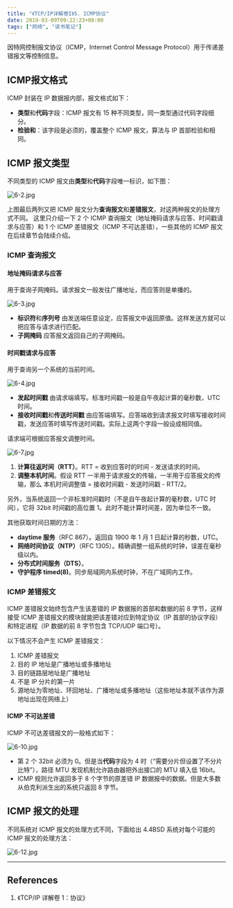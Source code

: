```yaml
---
title: "《TCP/IP详解卷I》5. ICMP协议"
date: 2019-03-09T09:22:23+08:00
tags: ["网络", "读书笔记"]
---
```


因特网控制报文协议（ICMP，Internet Control Message Protocol）用于传递差错报文等控制信息。
<!--more-->

## ICMP报文格式

ICMP 封装在 IP 数据报内部，报文格式如下：

- **类型**和**代码**字段：ICMP 报文有 15 种不同类型，同一类型通过代码字段细分。
- **检验和**：该字段是必须的，覆盖整个 ICMP 报文，算法与 IP 首部检验和相同。

## ICMP 报文类型

不同类型的 ICMP 报文由**类型**和**代码**字段唯一标识，如下图：

![6-2.jpg](6-2.jpg)

上图最后两列又把 ICMP 报文分为**查询报文**和**差错报文**，对这两种报文的处理方式不同。
这里只介绍一下 2 个 ICMP 查询报文（地址掩码请求与应答、时间戳请求与应答）和 1 个 ICMP 差错报文（ICMP 不可达差错），一些其他的 ICMP 报文在后续章节会陆续介绍。

### ICMP 查询报文

#### 地址掩码请求与应答

用于查询子网掩码。请求报文一般发往广播地址，而应答则是单播的。

![6-3.jpg](6-3.jpg)

- **标识符**和**序列号**
由发送端任意设定，应答报文中返回原值。这样发送方就可以把应答与请求进行匹配。
- **子网掩码**
应答报文返回自己的子网掩码。

#### 时间戳请求与应答

用于查询另一个系统的当前时间。

![6-4.jpg](6-4.jpg)

- **发起时间戳**
由请求端填写。标准时间戳一般是自午夜起计算的毫秒数，UTC 时间。
- **接收时间戳**和**传送时间戳**
由应答端填写。应答端收到请求报文时填写接收时间戳，发送应答时填写传送时间戳。实际上这两个字段一般设成相同值。

请求端可根据应答报文调整时间。

![6-7.jpg](6-7.jpg)

1. **计算往返时间（RTT）**。RTT = 收到应答时的时间 - 发送请求的时间。
2. **调整本机时间**。假设 RTT 一半用于请求报文的传输，一半用于应答报文的传输，那么 本机时间调整值 = 接收时间戳 - 发送时间戳 - RTT/2。

另外，当系统返回一个非标准时间戳时（不是自午夜起计算的毫秒数，UTC 时间），它将 32bit 时间戳的高位置 1。此时不能计算时间差，因为单位不一致。

其他获取时间日期的方法：

- **daytime 服务**（RFC 867）。返回自 1900 年 1 月 1 日起计算的秒数，UTC。
- **网络时间协议（NTP）**（RFC 1305）。精确调整一组系统的时钟，误差在毫秒级以内。
- **分布式时间服务（DTS）**。
- **守护程序 timed(8)**。同步局域网内系统时钟，不在广域网内工作。

### ICMP 差错报文

ICMP 差错报文始终包含产生该差错的 IP 数据报的首部和数据的前 8 字节，这样接受 ICMP 差错报文的模块就能把该差错对应到特定协议（IP 首部的协议字段）和特定进程（IP 数据的前 8 字节包含 TCP/UDP 端口号）。

以下情况不会产生 ICMP 差错报文：

1. ICMP 差错报文
2. 目的 IP 地址是广播地址或多播地址
3. 目的链路层地址是广播地址
4. 不是 IP 分片的第一片
5. 源地址为零地址、环回地址、广播地址或多播地址（这些地址本就不该作为源地址出现在网络上）

#### ICMP 不可达差错

ICMP 不可达差错报文的一般格式如下：

![6-10.jpg](6-10.jpg)

- 第 2 个 32bit 必须为 0。但是当**代码**字段为 4 时（“需要分片但设置了不分片比特”），路径 MTU 发现机制允许路由器把外出接口的 MTU 填入低 16bit。
- ICMP 规则允许返回多于 8 个字节的原差错 IP 数据报中的数据。但是大多数从伯克利派生出的系统只返回 8 字节。

## ICMP 报文的处理

不同系统对 ICMP 报文的处理方式不同，下面给出 4.4BSD 系统对每个可能的 ICMP 报文的处理方法：

![6-12.jpg](6-12.jpg)

---

## References

1. 《TCP/IP 详解卷 1：协议》
